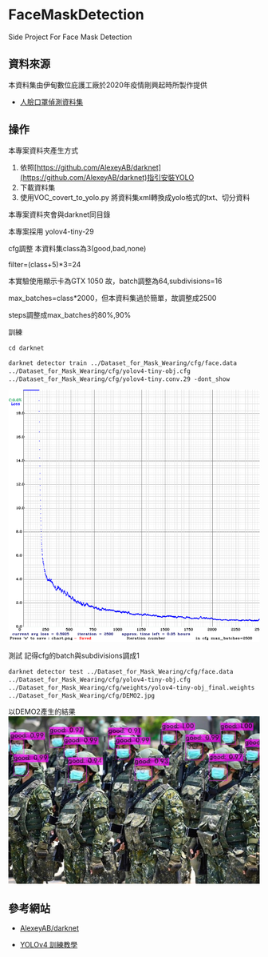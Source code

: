 # FaceMaskDetection
Side Project For Face Mask Detection
## 資料來源
本資料集由伊甸數位庇護工廠於2020年疫情剛興起時所製作提供

- [人臉口罩偵測資料集](https://github.com/ch-tseng/Dataset_for_Mask_Wearing.git)

## 操作

本專案資料夾產生方式

1. 依照[https://github.com/AlexeyAB/darknet](https://github.com/AlexeyAB/darknet)指引安裝YOLO
2. 下載資料集 
3. 使用VOC_covert_to_yolo.py 將資料集xml轉換成yolo格式的txt、切分資料

本專案資料夾會與darknet同目錄

本專案採用
yolov4-tiny-29

cfg調整
本資料集class為3(good,bad,none)

filter=(class+5)*3=24

本實驗使用顯示卡為GTX 1050
故，batch調整為64,subdivisions=16

max_batches=class*2000，但本資料集過於簡單，故調整成2500

steps調整成max_batches的80%,90%

訓練
```commandline
cd darknet
```
```commandline
darknet detector train ../Dataset_for_Mask_Wearing/cfg/face.data ../Dataset_for_Mask_Wearing/cfg/yolov4-tiny-obj.cfg ../Dataset_for_Mask_Wearing/cfg/yolov4-tiny.conv.29 -dont_show
```

![chart](chart_yolov4-tiny-obj.png)

測試
記得cfg的batch與subdivisions調成1

```commandline
darknet detector test ../Dataset_for_Mask_Wearing/cfg/face.data ../Dataset_for_Mask_Wearing/cfg/yolov4-tiny-obj.cfg ../Dataset_for_Mask_Wearing/cfg/weights/yolov4-tiny-obj_final.weights ../Dataset_for_Mask_Wearing/cfg/DEMO2.jpg
```


以DEMO2產生的結果
![prediction](predictions.jpg)



## 參考網站
- [AlexeyAB/darknet](https://github.com/AlexeyAB/darknet)

- [YOLOv4 訓練教學](https://medium.com/ching-i/yolo-c49f70241aa7)